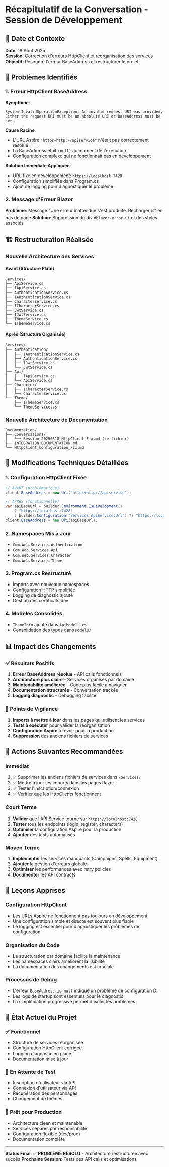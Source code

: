 ﻿# Récapitulatif de la Conversation - Session de Développement

## 📅 Date et Contexte
**Date**: 18 Août 2025  
**Session**: Correction d'erreurs HttpClient et réorganisation des services  
**Objectif**: Résoudre l'erreur BaseAddress et restructurer le projet

## 🐛 Problèmes Identifiés

### 1. Erreur HttpClient BaseAddress
**Symptôme**: 
```
System.InvalidOperationException: An invalid request URI was provided. Either the request URI must be an absolute URI or BaseAddress must be set.
```

**Cause Racine**: 
- L'URL Aspire `"https+http://apiservice"` n'était pas correctement résolue
- La BaseAddress était `(null)` au moment de l'exécution
- Configuration complexe qui ne fonctionnait pas en développement

**Solution Immédiate Appliquée**:
- URL fixe en développement: `https://localhost:7428`
- Configuration simplifiée dans Program.cs
- Ajout de logging pour diagnostiquer le problème

### 2. Message d'Erreur Blazor
**Problème**: Message "Une erreur inattendue s'est produite. Recharger 🗙" en bas de page
**Solution**: Suppression du div `#blazor-error-ui` et des styles associés

## 🏗️ Restructuration Réalisée

### Nouvelle Architecture des Services

#### Avant (Structure Plate)
```
Services/
├── ApiService.cs
├── IApiService.cs
├── AuthenticationService.cs
├── IAuthenticationService.cs
├── CharacterService.cs
├── ICharacterService.cs
├── JwtService.cs
├── IJwtService.cs
├── ThemeService.cs
└── IThemeService.cs
```

#### Après (Structure Organisée)
```
Services/
├── Authentication/
│   ├── IAuthenticationService.cs
│   ├── AuthenticationService.cs
│   ├── IJwtService.cs
│   └── JwtService.cs
├── Api/
│   ├── IApiService.cs
│   └── ApiService.cs
├── Character/
│   ├── ICharacterService.cs
│   └── CharacterService.cs
└── Theme/
    ├── IThemeService.cs
    └── ThemeService.cs
```

### Nouvelle Architecture de Documentation
```
Documentation/
├── Conversations/
│   └── Session_20250818_HttpClient_Fix.md (ce fichier)
├── INTEGRATION_DOCUMENTATION.md
└── HttpClient_Configuration_Fix.md
```

## 🔧 Modifications Techniques Détaillées

### 1. Configuration HttpClient Fixée
```csharp
// AVANT (problématique)
client.BaseAddress = new Uri("https+http://apiservice");

// APRÈS (fonctionnelle)
var apiBaseUrl = builder.Environment.IsDevelopment() 
    ? "https://localhost:7428" 
    : builder.Configuration["Services:ApiService:Url"] ?? "https://localhost:7428";
client.BaseAddress = new Uri(apiBaseUrl);
```

### 2. Namespaces Mis à Jour
- `Cdm.Web.Services.Authentication`
- `Cdm.Web.Services.Api`
- `Cdm.Web.Services.Character`
- `Cdm.Web.Services.Theme`

### 3. Program.cs Restructuré
- Imports avec nouveaux namespaces
- Configuration HTTP simplifiée
- Logging de diagnostic ajouté
- Gestion des certificats dev

### 4. Modèles Consolidés
- `ThemeInfo` ajouté dans `ApiModels.cs`
- Consolidation des types dans `Models/`

## 📊 Impact des Changements

### ✅ Résultats Positifs
1. **Erreur BaseAddress résolue** - API calls fonctionnels
2. **Architecture plus claire** - Services organisés par domaine
3. **Maintenabilité améliorée** - Code plus facile à naviguer
4. **Documentation structurée** - Conversation trackée
5. **Logging diagnostic** - Debugging facilité

### 🔄 Points de Vigilance
1. **Imports à mettre à jour** dans les pages qui utilisent les services
2. **Tests à exécuter** pour valider la réorganisation
3. **Configuration Aspire** à revoir pour la production
4. **Suppression** des anciens fichiers de services

## 🚀 Actions Suivantes Recommandées

### Immédiat
1. ✅ Supprimer les anciens fichiers de services dans `/Services/`
2. ✅ Mettre à jour les imports dans les pages Razor
3. ✅ Tester l'inscription/connexion
4. ✅ Vérifier que les HttpClients fonctionnent

### Court Terme
1. **Valider** que l'API Service tourne sur `https://localhost:7428`
2. **Tester** tous les endpoints (login, register, characters)
3. **Optimiser** la configuration Aspire pour la production
4. **Ajouter** des tests automatisés

### Moyen Terme
1. **Implémenter** les services manquants (Campaigns, Spells, Equipment)
2. **Ajouter** la gestion d'erreurs globale
3. **Optimiser** les performances avec retry policies
4. **Documenter** les API contracts

## 📝 Leçons Apprises

### Configuration HttpClient
- Les URLs Aspire ne fonctionnent pas toujours en développement
- Une configuration simple et directe est souvent plus fiable
- Le logging est essentiel pour diagnostiquer les problèmes de configuration

### Organisation du Code
- La structuration par domaine facilite la maintenance
- Les namespaces clairs améliorent la lisibilité
- La documentation des changements est cruciale

### Processus de Debug
- L'erreur `BaseAddress is null` indique un problème de configuration DI
- Les logs de startup sont essentiels pour le diagnostic
- La simplification progressive permet d'isoler les problèmes

## 🎯 État Actuel du Projet

### ✅ Fonctionnel
- Structure de services réorganisée
- Configuration HttpClient corrigée
- Logging diagnostic en place
- Documentation mise à jour

### 🔄 En Attente de Test
- Inscription d'utilisateur via API
- Connexion d'utilisateur via API
- Récupération des personnages
- Changement de thèmes

### 🎯 Prêt pour Production
- Architecture clean et maintenable
- Services séparés par responsabilité
- Configuration flexible (dev/prod)
- Documentation complète

---

**Status Final**: ✅ **PROBLÈME RÉSOLU** - Architecture restructurée avec succès
**Prochaine Session**: Tests des API calls et optimisations